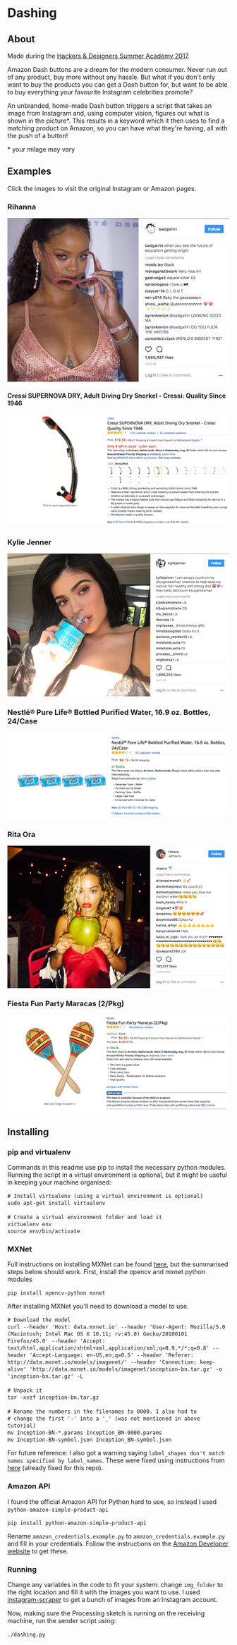# Dashing #

## About ##
Made during the [Hackers & Designers Summer Academy 2017](https://hackersanddesigners.nl/s/Summer_Academy_2017).

Amazon Dash buttons are a dream for the modern consumer. Never run out of any product, buy more without any hassle. But what if you don't only want to buy the products you can get a Dash button for, but want to be able to buy everything your favourite Instagram celebrities promote?

An unbranded, home-made Dash button triggers a script that takes an image from Instagram and, using computer vision, figures out what is shown in the picture*. This results in a keyword which it then uses to find a matching product on Amazon, so you can have what they're having, all with the push of a button!

\* your milage may vary

## Examples ##
Click the images to visit the original Instagram or Amazon pages.

### Rihanna ###

[![Rihanna example source](https://raw.githubusercontent.com/javl/dashing/master/img/results/rihanna_source_descr.png?raw=true)](https://www.instagram.com/p/BXBVgyplxTB/?taken-by=badgalriri)

#### Cressi SUPERNOVA DRY, Adult Diving Dry Snorkel - Cressi: Quality Since 1946  ####

[![Rihanna example result](https://raw.githubusercontent.com/javl/dashing/master/img/results/rihanna_result.png?raw=true)](https://www.amazon.com/Cressi-Supernova-Dry-black-red/dp/B00AQRBO16/ref=sr_1_1?ie=UTF8&qid=1501922519&sr=8-1&keywords=B00AQRBO16)

### Kylie Jenner ###
[![Kyliejenner example source](https://github.com/javl/dashing/blob/master/img/results/kyliejenner_source_descr.png?raw=true)](https://www.instagram.com/p/BW8Llwjl6ml/?taken-by=kyliejenner)

### Nestlé® Pure Life® Bottled Purified Water, 16.9 oz. Bottles, 24/Case  ###
[![Kyliejenner example result](https://raw.githubusercontent.com/javl/dashing/master/img/results/kyliejenner_result.png?raw=true)](https://www.amazon.com/Nestl%C3%A9-Life-Bottled-Purified-Bottles/dp/B00LLKWVL4/ref=sr_1_1?ie=UTF8&qid=1501922824&sr=8-1&keywords=B00LLKWVL4)

### Rita Ora ###
[![Rita Ora example source](https://raw.githubusercontent.com/javl/dashing/master/img/results/ritaora_source_descr.png?raw=true)](https://www.instagram.com/p/BXNxVqMnb1l/?taken-by=ritaora)

###  Fiesta Fun Party Maracas (2/Pkg) ###
[![Rita Ora example result](https://raw.githubusercontent.com/javl/dashing/master/img/results/ritaora_result.png?raw=true)](https://www.amazon.com/Fiesta-Fun-Party-Maracas-Pkg/dp/B000R4OHCG/ref=sr_1_1?ie=UTF8&qid=1501923376&sr=8-1&keywords=B000R4OHCG)

## Installing ##

### pip and virtualenv ###
Commands in this readme use pip to install the necessary python modules.  
Running the script in a virtual environment is optional, but it might be useful in keeping your machine organised:

    # Install virtualenv (using a virtual environment is optional)
    sudo apt-get install virtualenv

    # Create a virtual environment folder and load it
    virtuelenv env
    source env/bin/activate

### MXNet ###
Full instructions on installing MXNet can be found [here](http://mxnet.io/tutorials/embedded/wine_detector.html), but the summarised steps below should work. First, install the opencv and mxnet python modules

    pip install opencv-python mxnet

After installing MXNet you'll need to download a model to use.

    # Download the model
    curl --header 'Host: data.mxnet.io' --header 'User-Agent: Mozilla/5.0 (Macintosh; Intel Mac OS X 10.11; rv:45.0) Gecko/20100101 Firefox/45.0' --header 'Accept: text/html,application/xhtml+xml,application/xml;q=0.9,*/*;q=0.8' --header 'Accept-Language: en-US,en;q=0.5' --header 'Referer: http://data.mxnet.io/models/imagenet/' --header 'Connection: keep-alive' 'http://data.mxnet.io/models/imagenet/inception-bn.tar.gz' -o 'inception-bn.tar.gz' -L

    # Unpack it
    tar -xvzf inception-bn.tar.gz

    # Rename the numbers in the filenames to 0000. I also had to
    # change the first '-' into a '_' (was not mentioned in above tutorial)
    mv Inception-BN-*.params Inception_BN-0000.params
    mv Inception-BN-symbol.json Inception_BN-symbol.json

For future reference: I also got a warning saying `label_shapes don't match names specified by label_names`. These were fixed using instructions from [here](https://stackoverflow.com/questions/44947104/mxnet-label-shapes-dont-match-names-specified-by-label-names) (already fixed for this repo).

    

### Amazon API ###
I found the official Amazon API for Python hard to use, so instead I used `python-amazon-simple-product-api`

    pip install python-amazon-simple-product-api

Rename `amazon_credentials.example.py` to `amazon_credentials.example.py` and fill in your credentials.
Follow the instructions on the [Amazon Developer website](https://developer.amazon.com/) to get these.


### Running ###
Change any variables in the code to fit your system: change `img_folder` to the right location and fill it with the images you want to use. I used [instagram-scraper](https://github.com/rarcega/instagram-scraper) to get a bunch of images from an Instagram account.

Now, making sure the Processing sketch is running on the receiving machine, run the sender script using:

    ./dashing.py
